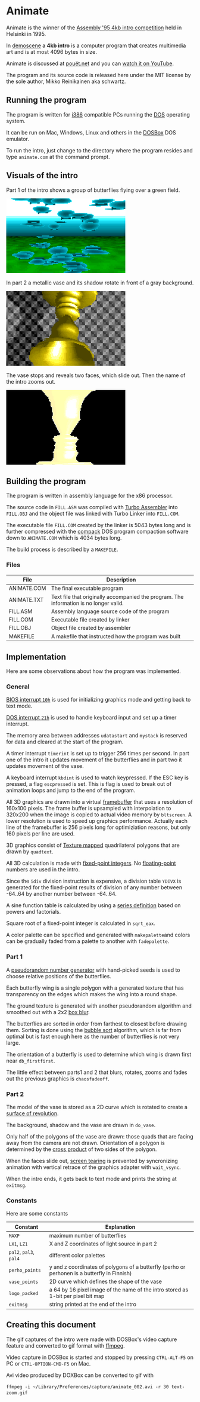 # Animate

Animate is the winner of the [Assembly '95 4kb intro competition](https://archive.assembly.org/1995/pc-4k-intro) held 
in Helsinki in 1995.

In [demoscene](https://en.wikipedia.org/wiki/Demoscene) a **4kb intro** is a computer program that creates multimedia 
art and is at most 4096 bytes in size.
 
Animate is discussed at [pouët.net](https://www.pouet.net/prod.php?which=2859) and you can [watch it on YouTube](https://www.youtube.com/watch?v=Lij1WjjjNw8).  
 
The program and its source code is released here under the MIT license by the sole author, Mikko Reinikainen aka 
schwartz.

## Running the program 

The program is written for [i386](https://en.wikipedia.org/wiki/Intel_80386) compatible PCs running the 
[DOS](https://en.wikipedia.org/wiki/DOS) operating system.
 
It can be run on Mac, Windows, Linux and others in the [DOSBox](https://www.dosbox.com/) DOS emulator.

To run the intro, just change to the directory where the program resides and type `animate.com` at the command prompt.


## Visuals of the intro

Part 1 of the intro shows a group of butterflies flying over a green field.

![butterflies](https://raw.githubusercontent.com/mtreinik/animate/main/docs/butterflies.gif)

In part 2 a metallic vase and its shadow rotate in front of a gray background.

![vase](https://raw.githubusercontent.com/mtreinik/animate/main/docs/vase.gif)

The vase stops and reveals two faces, which slide out. Then the name of the intro zooms out.

![text-zoom](https://raw.githubusercontent.com/mtreinik/animate/main/docs/text-zoom.gif)


## Building the program 

The program is written in assembly language for the x86 processor. 

The source code in `FILL.ASM` was compiled with [Turbo Assembler](https://en.wikipedia.org/wiki/Turbo_Assembler) into 
`FILL.OBJ` and the object file was linked with Turbo Linker into `FILL.COM`.

The executable file `FILL.COM` created by the linker is 5043 bytes long and is further compressed with the 
[compack](http://fileformats.archiveteam.org/wiki/COMPACK) DOS program compaction software down to `ANIMATE.COM` 
which is 4034 bytes long.

The build process is described by a `MAKEFILE`.


### Files

| File      | Description                                          |
|-----------|------------------------------------------------------|
|ANIMATE.COM| The final executable program                         |
|ANIMATE.TXT| Text file that originally accompanied the program. The information is no longer valid. |
|FILL.ASM   | Assembly language source code of the program         |
|FILL.COM   | Executable file created by linker                    |
|FILL.OBJ   | Object file created by assembler                     |
|MAKEFILE   | A makefile that instructed how the program was built |


## Implementation 

Here are some observations about how the program was implemented.

### General

[BIOS interrupt `10h`](https://en.wikipedia.org/wiki/INT_10H) is used for initializing graphics mode and getting back 
to text mode.

[DOS interrupt `21h`](https://en.wikipedia.org/wiki/DOS_API) is used to handle keyboard input and set up a timer 
interrupt.

The memory area between addresses `udatastart` and `mystack`  is reserved for data and cleared at the start of the 
program.

A timer interrupt `timerint` is set up to trigger 256 times per second. In part one of the intro it updates movement of 
the butterflies and in part two it updates movement of the vase. 

A keyboard interrupt `kbdint` is used to watch keypressed. If the ESC key is pressed, a flag `escpressed` is set. 
This is flag is used to break out of animation loops and jump to the end of the program.   

All 3D graphics are drawn into a virtual [framebuffer](https://en.wikipedia.org/wiki/Framebuffer) that uses a 
resolution of 160x100 pixels.  The frame buffer is upsampled with interpolation to 320x200 when the image is copied to 
actual video memory by `bltscreen`. A lower resolution is used to speed up graphics performance. Actually each line of 
the framebuffer is 256 pixels long for optimiziation reasons, but only 160 pixels per line are used.  

3D graphics consist of [Texture mapped](https://en.wikipedia.org/wiki/Texture_mapping) quadrilateral polygons that are 
drawn by `quadtext`. 

All 3D calculation is made with [fixed-point integers](https://en.wikipedia.org/wiki/Fixed-point_arithmetic). 
No [floating-point](https://en.wikipedia.org/wiki/Floating-point_arithmetic) numbers are used in the intro.

Since the `idiv` division instruction is expensive, a division table `YDIVX` is generated for the fixed-point 
results of division of any number between -64..64 by another number between -64..64.

A sine function table is calculated by using a [series definition](https://en.wikipedia.org/wiki/Sine#Series_definition)
based on powers and factorials.

Square root of a fixed-point integer is calculated in `sqrt_eax`.

A color palette can be specified and generated with `makepalette`and colors can be gradually faded from a palette to 
another with `fadepalette`.

### Part 1

A [pseudorandom number generator](https://en.wikipedia.org/wiki/Pseudorandom_number_generator) with hand-picked seeds 
is used to choose relative positions of the butterflies.  

Each butterfly wing is a single polygon with a generated texture that has transparency on the edges 
which makes the wing into a round shape.

The ground texture is generated with another pseudorandom algorithm and smoothed out with a 2x2 
[box blur](https://en.wikipedia.org/wiki/Box_blur). 

The butterflies are sorted in order from farthest to closest before drawing them. Sorting is done using the 
[bubble sort](https://en.wikipedia.org/wiki/Bubble_sort) algorithm, which is far from optimal but is fast enough here
as the number of butterflies is not very large.

The orientation of a butterfly is used to determine which wing is drawn first near `db_firstfirst`.

The little effect between parts1 and 2 that blurs, rotates, zooms and fades out the previous graphics is `chaosfadeoff`.

### Part 2

The model of the vase is stored as a 2D curve which is rotated to create a 
[surface of revolution](https://en.wikipedia.org/wiki/Surface_of_revolution).

The background, shadow and the vase are drawn in `do_vase`.

Only half of the polygons of the vase are drawn: those quads that are facing away from the camera are not drawn. 
Orientation of a polygon is determined by the [cross product](https://en.wikipedia.org/wiki/Cross_product) of
two sides of the polygon.    

When the faces slide out, [screen tearing](https://en.wikipedia.org/wiki/Screen_tearing) is prevented by syncronizing 
animation with vertical retrace of the graphics adapter with `wait_vsync`.

When the intro ends, it gets back to text mode and prints the string at `exitmsg`.

### Constants

Here are some constants

| Constant     | Explanation |
|--------------|-------------|
| `MAXP`       | maximum number of butterflies |
| `LX1`, `LZ1` | X and Z coordinates of light source in part 2 |
| `pal2`, `pal3`, `pal4` | different color palettes |
| `perho_points` | y and z coordinates of polygons of a butterfly (perho or perhonen is a butterfly in Finnish) |
| `vase_points` | 2D curve which defines the shape of the vase |
| `logo_packed` | a 64 by 16 pixel image of the name of the intro stored as 1-bit per pixel bit map |
| `exitmsg` | string printed at the end of the intro |

## Creating this document

The gif captures of the intro were made with DOSBox's video capture feature and converted to gif format with [ffmpeg](https://ffmpeg.org/).

Video capture in DOSBox is started and stopped by pressing `CTRL-ALT-F5` on PC or `CTRL-OPTION-CMD-F5` on Mac.

Avi video produced by DOXBox can be converted to gif with 
```
ffmpeg -i ~/Library/Preferences/capture/animate_002.avi -r 30 text-zoom.gif
```
